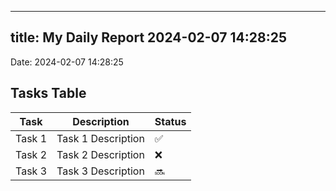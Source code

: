 
---
title: My Daily Report 2024-02-07 14:28:25
---

Date: 2024-02-07 14:28:25

## Tasks Table

| Task | Description | Status |
|------|-------------|--------|
| Task 1 | Task 1 Description | ✅ |
| Task 2 | Task 2 Description | ❌ |
| Task 3 | Task 3 Description | 🔜 |
